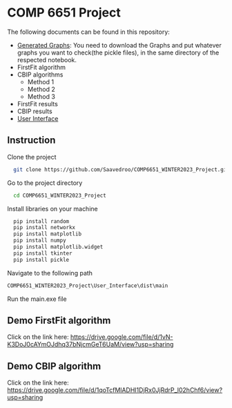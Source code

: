 
# COMP 6651 Project
The following documents can be found in this repository:

- [Generated Graphs](https://drive.google.com/drive/folders/1GKZgyKK_-n39zxFB4kSNoQFsEPVx-z6U?usp=sharing):
You need to download the Graphs and put whatever graphs you want to check(the pickle files), in the same directory of the respected notebook. 
- FirstFit algorithm
- CBIP algorithms
    - Method 1
    - Method 2
    - Method 3
- FirstFit results
- CBIP results
- [User Interface](https://github.com/Saavedroo/COMP6651_WINTER2023_Project/tree/main/User_Interface)








## Instruction

Clone the project

```bash
  git clone https://github.com/Saavedroo/COMP6651_WINTER2023_Project.git
```

Go to the project directory

```bash
  cd COMP6651_WINTER2023_Project
```

Install libraries on your machine

```bash
  pip install random
  pip install networkx
  pip install matplotlib
  pip install numpy
  pip install matplotlib.widget
  pip install tkinter
  pip install pickle
```
Navigate to the following path
```bash
COMP6651_WINTER2023_Project\User_Interface\dist\main
```
Run the main.exe file


## Demo FirstFit algorithm

Click on the link here:
https://drive.google.com/file/d/1vN-K3DoJ0cAYmOJdhq37bNjcmGeT6UaM/view?usp=sharing

## Demo CBIP algorithm

Click on the link here:
https://drive.google.com/file/d/1qoTcfMlADHI1DjRx0JjRdrP_l02hChf6/view?usp=sharing
